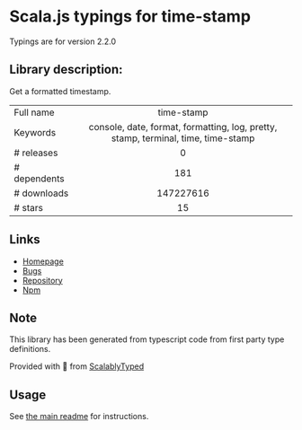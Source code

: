 
# Scala.js typings for time-stamp

Typings are for version 2.2.0

## Library description:
Get a formatted timestamp.

|                    |                 |
| ------------------ | :-------------: |
| Full name          | time-stamp |
| Keywords           | console, date, format, formatting, log, pretty, stamp, terminal, time, time-stamp |
| # releases         | 0 |
| # dependents       | 181 |
| # downloads        | 147227616 |
| # stars            | 15 |

## Links
- [Homepage](https://github.com/jonschlinkert/time-stamp)
- [Bugs](https://github.com/jonschlinkert/time-stamp/issues)
- [Repository](https://github.com/jonschlinkert/time-stamp)
- [Npm](https://www.npmjs.com/package/time-stamp)
    


## Note
This library has been generated from typescript code from first party type definitions.

Provided with :purple_heart: from [ScalablyTyped](https://github.com/oyvindberg/ScalablyTyped)

## Usage
See [the main readme](../../readme.md) for instructions.


